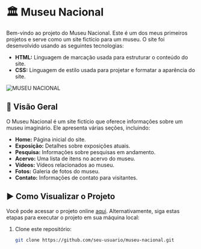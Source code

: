 # 🏛️ Museu Nacional

Bem-vindo ao projeto do Museu Nacional. Este é um dos meus primeiros projetos e serve como um site fictício para um museu. O site foi desenvolvido usando as seguintes tecnologias:

- **HTML:** Linguagem de marcação usada para estruturar o conteúdo do site.
- **CSS:** Linguagem de estilo usada para projetar e formatar a aparência do site.

![MUSEU NACIONAL](https://user-images.githubusercontent.com/102436341/230459344-3afe8c8a-0a8a-40cc-8517-e95a4a3566c7.png)

## 📜 Visão Geral

O Museu Nacional é um site fictício que oferece informações sobre um museu imaginário. Ele apresenta várias seções, incluindo:

- **Home:** Página inicial do site.
- **Exposição:** Detalhes sobre exposições atuais.
- **Pesquisa:** Informações sobre pesquisas em andamento.
- **Acervo:** Uma lista de itens no acervo do museu.
- **Vídeos:** Vídeos relacionados ao museu.
- **Fotos:** Galeria de fotos do museu.
- **Contato:** Informações de contato para visitantes.

## ▶️ Como Visualizar o Projeto

Você pode acessar o projeto online [aqui](https://paulo-santos360.github.io/Museu/). Alternativamente, siga estas etapas para executar o projeto em sua máquina local:

1. Clone este repositório:

   ```bash
   git clone https://github.com/seu-usuario/museu-nacional.git
